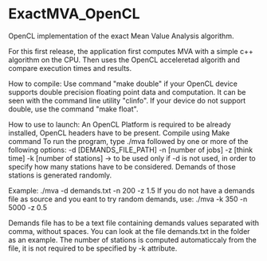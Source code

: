 # ExactMVA_OpenCL
OpenCL implementation of the exact Mean Value Analysis algorithm.

For this first release, the application first computes MVA with a simple c++ algorithm on the CPU. Then uses the OpenCL acceleretad algorith and compare execution times and results.

How to compile:
Use command "make double" if your OpenCL device supports double precision floating point data and computation. It can be seen with the command line utility "clinfo". If your device do not support double, use the command "make float".

How to use to launch:
An OpenCL Platform is required to be already installed, OpenCL headers have to be present.
Compile using Make command
To run the program, type ./mva followed by one or more of the following options:
-d [DEMANDS_FILE_PATH]
-n [number of jobs]
-z [think time]
-k [number of stations] -> to be used only if -d is not used, in order to specify how many stations have to be considered. Demands of those stations is generated randomly.

Example: ./mva -d demands.txt -n 200 -z 1.5
If you do not have a demands file as source and you eant to try random demands, use: ./mva -k 350 -n 5000 -z 0.5

Demands file has to be a text file containing demands values separated with comma, without spaces. You can look at the file demands.txt in the folder as an example. The number of stations is computed automaticcaly from the file, it is not required to be specified by -k attribute.
